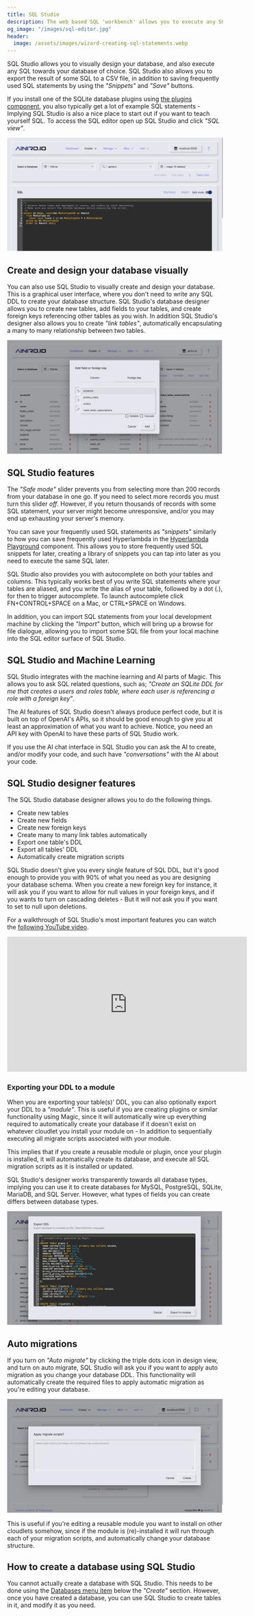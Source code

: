 ```yaml
---
title: SQL Studio
description: The web based SQL 'workbench' allows you to execute any SQL, see the result immediately, in addition to storing your frequently used SQL snippets for later.
og_image: "/images/sql-editor.jpg"
header:
  image: /assets/images/wizard-creating-sql-statements.webp
---
```


SQL Studio allows you to visually design your database, and also execute any SQL towards your database of choice.
SQL Studio also allows you to export the result of some SQL to a CSV file, in addition to saving frequently used
SQL statements by using the _"Snippets"_ and _"Save"_ buttons.

If you install one of the SQLite database
plugins using [the plugins component](/dashboard/plugins/), you also typically get a lot
of example SQL statements - Implying SQL Studio is also a nice place to start out if you
want to teach yourself SQL. To access the SQL editor open up SQL Studio and click _"SQL view"_.

![SQL Studio SQL view](/images/sql-editor.jpg)

## Create and design your database visually

You can also use SQL Studio to visually create and design your database. This is a graphical user interface, where
you don't need to write any SQL DDL to create your database structure. SQL Studio's database designer
allows you to create new tables, add fields to your tables, and create foreign keys referencing other tables
as you wish. In addition SQL Studio's designer also allows you to create _"link tables"_, automatically
encapsulating a many to many relationship between two tables.

![SQL Studio design view](/images/sql-designer.jpg)

## SQL Studio features

The _"Safe mode"_ slider prevents you from selecting more than 200 records from your database in one go.
If you need to select more records you must turn this slider _off_. However, if you return thousands of records
with some SQL statement, your server might become unresponsive, and/or you may end up exhausting your
server's memory.

You can save your frequently used SQL statements as _"snippets"_ similarly to how you can save frequently
used Hyperlambda in the [Hyperlambda Playground](/dashboard/hyperlambda-playground/) component.
This allows you to store frequently used SQL snippets for later, creating a library of snippets you
can tap into later as you need to execute the same SQL later.

SQL Studio also provides you with autocomplete on both your tables and columns. This typically
works best of you write SQL statements where your tables are aliased, and you write the alias of your table,
followed by a dot (.), for then to trigger autocomplete. To launch autocomplete click FN+CONTROL+SPACE
on a Mac, or CTRL+SPACE on Windows.

In addition, you can import SQL statements from your local development machine by clicking the _"Import"_
button, which will bring up a browse for file dialogue, allowing you to import some SQL file from your local
machine into the SQL editor surface of SQL Studio.

## SQL Studio and Machine Learning

SQL Studio integrates with the machine learning and AI parts of Magic. This allows you to ask SQL related
questions, such as; _"Create an SQLite DDL for me that creates a users and roles table, where each user is
referencing a role with a foreign key"_.

The AI features of SQL Studio doesn't always produce perfect code, but it is built
on top of OpenAI's APIs, so it should be good enough to give you at least an approximation
of what you want to achieve. Notice, you need an API key with OpenAI to have these parts of SQL Studio work.

If you use the AI chat interface in SQL Studio you can ask the AI to create, and/or modify your code, and
such have _"conversations"_ with the AI about your code.

## SQL Studio designer features

The SQL Studio database designer allows you to do the following things.

* Create new tables
* Create new fields
* Create new foreign keys
* Create many to many link tables automatically
* Export one table's DDL
* Export all tables' DDL
* Automatically create migration scripts

SQL Studio doesn't give you every single feature of SQL DDL, but it's good enough to provide you
with 90% of what you need as you are designing your database schema. When you create a new foreign key for instance,
it will ask you if you want to allow for null values in your foreign keys, and if you wants to turn on cascading
deletes - But it will not ask you if you want to set to null upon deletions.

For a walkthrough of SQL Studio's most important features you can watch the [following YouTube video](https://www.youtube.com/watch?v=xQYwPFEOTAI).

<iframe width="560" height="315" src="https://www.youtube.com/embed/xQYwPFEOTAI" title="YouTube video player" frameborder="0" allow="accelerometer; autoplay; clipboard-write; encrypted-media; gyroscope; picture-in-picture; web-share" allowfullscreen></iframe>

### Exporting your DDL to a module

When you are exporting your table(s)' DDL, you can also optionally export your DDL to a _"module"_. This is
useful if you are creating plugins or similar functionality using Magic, since it will automatically wire
up everything required to automatically create your database if it doesn't exist on whatever cloudlet you
install your module on - In addition to sequentially executing all migrate scripts associated with your module.

This implies that if you create a reusable module or plugin, once your plugin is installed, it will automatically
create its database, and execute all SQL migration scripts as it is installed or updated.

SQL Studio's designer works transparently towards all database types, implying you can use it to create
databases for MySQL, PostgreSQL, SQLite, MariaDB, and SQL Server. However, what types of fields you can create
differs between database types.

![Export your database DDL to module](/assets/images/export-database-ddl.jpeg)

## Auto migrations

If you turn on _"Auto migrate"_ by clicking the triple dots icon in design view, and turn on auto migrate,
SQL Studio will ask you if you want to apply auto migration as you change your database DDL. This functionality
will automatically create the required files to apply automatic migration as you're editing your database.

![Auto migrate your database DDL](/assets/images/auto-migrate-database.jpeg)

This is useful if you're editing a reusable module you want to install on other cloudlets somehow, since if
the module is (re)-installed it will run through each of your migration scripts, and automatically change your
database structure.

## How to create a database using SQL Studio

You cannot actually create a database with SQL Studio. This needs to be done using the [Databases menu
item](/dashboard/databases/) below the _"Create"_ section. However, once you have created a database, you can
use SQL Studio to create tables in it, and modify it as you need.
